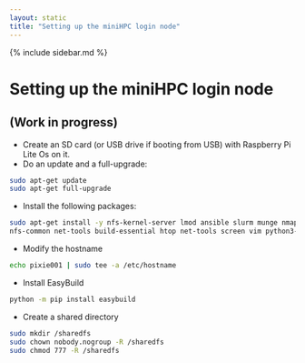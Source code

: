 ```yaml
---
layout: static
title: "Setting up the miniHPC login node"
---
```


{% include sidebar.md %}
# Setting up the miniHPC login node
## (Work in progress)

- Create an SD card (or USB drive if booting from USB) with Raspberry Pi Lite Os on it.
- Do an update and a full-upgrade:

```bash
sudo apt-get update
sudo apt-get full-upgrade
```

- Install the following packages:

```bash
sudo apt-get install -y nfs-kernel-server lmod ansible slurm munge nmap \ 
nfs-common net-tools build-essential htop net-tools screen vim python3-pip
```

- Modify the hostname

```bash
echo pixie001 | sudo tee -a /etc/hostname
```

- Install EasyBuild
```bash
python -m pip install easybuild
```

- Create a shared directory

```bash
sudo mkdir /sharedfs
sudo chown nobody.nogroup -R /sharedfs
sudo chmod 777 -R /sharedfs
```
